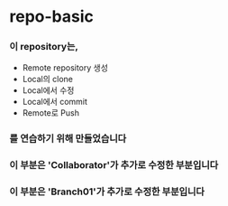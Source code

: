 # repo-basic
### 이 repository는,
* Remote repository 생성  
* Local의 clone  
* Local에서 수정  
* Local에서 commit  
* Remote로 Push  
### 를 연습하기 위해 만들었습니다
### 이 부분은 'Collaborator'가 추가로 수정한 부분입니다
### 이 부분은 'Branch01'가 추가로 수정한 부분입니다